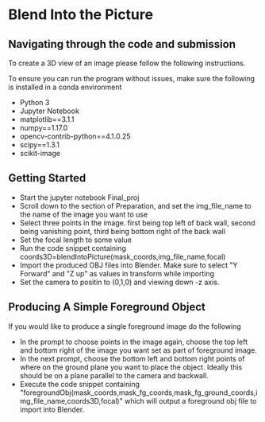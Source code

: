 # Blend Into the Picture

## Navigating through the code and submission


To create a 3D view of an image please follow the following instructions.

To ensure you can run the program without issues, make sure the following is installed in a conda environment
  - Python 3
  - Jupyter Notebook
  - matplotlib==3.1.1
  - numpy==1.17.0
  - opencv-contrib-python==4.1.0.25
  - scipy==1.3.1
  - scikit-image

## Getting Started

  - Start the jupyter notebook Final_proj
  - Scroll down to the section of Preparation, and set the img_file_name to the name of the image you want to use
  - Select three points in the image. first being top left of back wall, second being vanishing point, third being bottom right of the back wall
  - Set the focal length to some value
  - Run the code snippet containing coords3D=blendIntoPicture(mask_coords,img_file_name,focal)
  - Import the produced OBJ files into Blender. Make sure to select "Y Forward" and "Z up" as values in transform while importing
  - Set the camera to positin to (0,1,0) and viewing down -z axis. 
 
## Producing A Simple Foreground Object
If you would like to produce a single foreground image do the following
  - In the prompt to choose points in the image again, choose the top left and bottom right of the image you want set as part of foreground image.
  - In the next prompt, choose the bottom left and bottom right points of where on the ground plane you want to place the object. Ideally this should be on a plane parallel to the camera and backwall.
  - Execute the code snippet containing "foregroundObj(mask_coords,mask_fg_coords,mask_fg_ground_coords,img_file_name,coords3D,focal)" which will output a foreground obj file to import into Blender.
